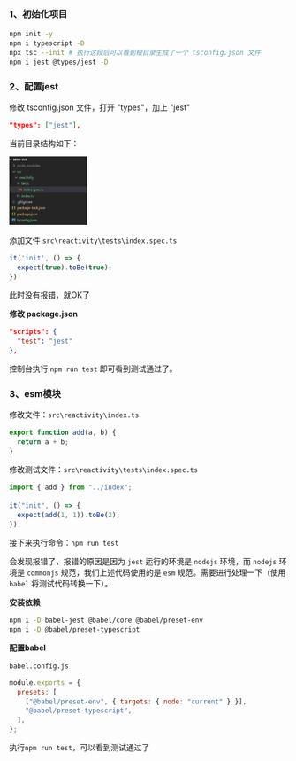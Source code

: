 ### 1、初始化项目

```bash
npm init -y
npm i typescript -D
npx tsc --init # 执行这段后可以看到根目录生成了一个 tsconfig.json 文件
npm i jest @types/jest -D
```



### 2、配置jest

修改 tsconfig.json 文件，打开 "types"，加上 "jest"

```json
"types": ["jest"], 
```

当前目录结构如下：

<img src=".\assets\1.png" alt="1" style="zoom:50%;" />

添加文件 `src\reactivity\tests\index.spec.ts`

```ts
it('init', () => {
  expect(true).toBe(true);
})
```

此时没有报错，就OK了



**修改 package.json**

```json
"scripts": {
  "test": "jest"
},
```



控制台执行 `npm run test` 即可看到测试通过了。



### 3、esm模块

修改文件：`src\reactivity\index.ts`

```ts
export function add(a, b) {
  return a + b;
}
```

修改测试文件：`src\reactivity\tests\index.spec.ts`

```ts
import { add } from "../index";

it("init", () => {
  expect(add(1, 1)).toBe(2);
});
```

接下来执行命令：`npm run test`

会发现报错了，报错的原因是因为 `jest` 运行的环境是 `nodejs` 环境，而 `nodejs` 环境是 `commonjs` 规范，我们上述代码使用的是 `esm` 规范。需要进行处理一下（使用 `babel` 将测试代码转换一下）。

**安装依赖**

```bash
npm i -D babel-jest @babel/core @babel/preset-env
npm i -D @babel/preset-typescript
```

**配置babel**

`babel.config.js`

```js
module.exports = {
  presets: [
    ["@babel/preset-env", { targets: { node: "current" } }],
    "@babel/preset-typescript",
  ],
};
```

执行`npm run test`，可以看到测试通过了